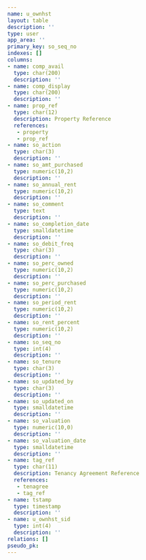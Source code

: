 ```yaml
---
name: u_ownhst
layout: table
description: ''
type: user
app_area: ''
primary_key: so_seq_no
indexes: []
columns:
- name: comp_avail
  type: char(200)
  description: ''
- name: comp_display
  type: char(200)
  description: ''
- name: prop_ref
  type: char(12)
  description: Property Reference
  references:
   - property
   - prop_ref
- name: so_action
  type: char(3)
  description: ''
- name: so_amt_purchased
  type: numeric(10,2)
  description: ''
- name: so_annual_rent
  type: numeric(10,2)
  description: ''
- name: so_comment
  type: text
  description: ''
- name: so_completion_date
  type: smalldatetime
  description: ''
- name: so_debit_freq
  type: char(3)
  description: ''
- name: so_perc_owned
  type: numeric(10,2)
  description: ''
- name: so_perc_purchased
  type: numeric(10,2)
  description: ''
- name: so_period_rent
  type: numeric(10,2)
  description: ''
- name: so_rent_percent
  type: numeric(10,2)
  description: ''
- name: so_seq_no
  type: int(4)
  description: ''
- name: so_tenure
  type: char(3)
  description: ''
- name: so_updated_by
  type: char(3)
  description: ''
- name: so_updated_on
  type: smalldatetime
  description: ''
- name: so_valuation
  type: numeric(10,0)
  description: ''
- name: so_valuation_date
  type: smalldatetime
  description: ''
- name: tag_ref
  type: char(11)
  description: Tenancy Agreement Reference
  references:
   - tenagree
   - tag_ref
- name: tstamp
  type: timestamp
  description: ''
- name: u_ownhst_sid
  type: int(4)
  description: ''
relations: []
pseudo_pk: 
---
```


